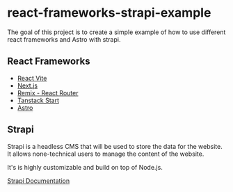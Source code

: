 # react-frameworks-strapi-example

The goal of this project is to create a simple example of how to use different react frameworks and Astro with strapi.

## React Frameworks

- [React Vite](./react-vite)
- [Next.js](./react-next)
- [Remix - React Router](./react-router/)
- [Tanstack Start](./tanstack-start/)
- [Astro](./astro/)

## Strapi

Strapi is a headless CMS that will be used to store the data for the website. It allows none-technical users to manage the content of the website.

It's is highly customizable and build on top of Node.js. 

[Strapi Documentation](https://docs.strapi.io/)